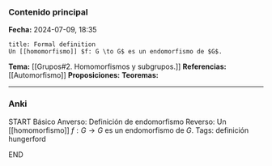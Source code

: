 ### Contenido principal

**Fecha:** 2024-07-09, 18:35

```ad-formal
title: Formal definition
Un [[homomorfismo]] $f: G \to G$ es un endomorfismo de $G$.
```

**Tema:** [[Grupos#2. Homomorfismos y subgrupos.]]
**Referencias:** [[Automorfismo]]
**Proposiciones:**
**Teoremas:**

---
### Anki

START
Básico
Anverso: Definición de endomorfismo
Reverso: Un [[homomorfismo]] $f: G \to G$ es un endomorfismo de $G$.
Tags: definición hungerford
<!--ID: 1721211803041-->
END